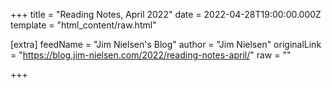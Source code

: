 
+++
title = "Reading Notes, April 2022"
date = 2022-04-28T19:00:00.000Z
template = "html_content/raw.html"

[extra]
feedName = "Jim Nielsen's Blog"
author = "Jim Nielsen"
originalLink = "https://blog.jim-nielsen.com/2022/reading-notes-april/"
raw = ""

+++

